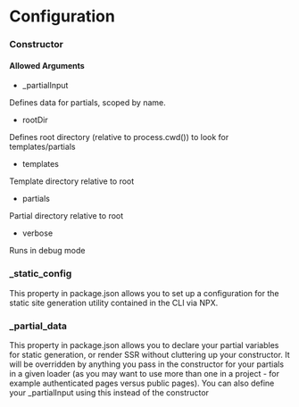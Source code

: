# Configuration

### Constructor

#### Allowed Arguments

- _partialInput

Defines data for partials, scoped by name.

- rootDir
  
Defines root directory (relative to process.cwd()) to look for templates/partials

- templates

Template directory relative to root

- partials

Partial directory relative to root

- verbose

Runs in debug mode

### _static_config

This property in package.json allows you to set up a configuration for the static site generation utility contained in the CLI via NPX. 

### _partial_data 

This property in package.json allows you to declare your partial variables for static generation, or render SSR without cluttering up your constructor. It will be overridden by anything you pass in the constructor for your partials in a given loader (as you may want to use more than one in a project - for example authenticated pages versus public pages). You can also define your _partialInput using this instead of the constructor
